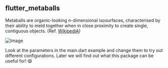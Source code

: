 ## flutter_metaballs

Metaballs are organic-looking n-dimensional isosurfaces, characterised 
by their ability to meld together when in close proximity to create single, 
contiguous objects. (Ref. [WikipediA](https://en.wikipedia.org/wiki/Metaballs))

![Image](https://github.com/alnitak/flutter_metaball/blob/main/images/metaballs.gif)

Look at the parameters in the main.dart example and change them to try out different configurations.
Later we will find out what this package can be useful for! 😄️

